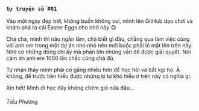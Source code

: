 ### `tự truyện số #01`

Vào một ngày đẹp trời, không buồn không vui, mình lên GitHub dạo chơi và khám phá ra cái Easter Eggs nho nhỏ này :relieved:

Chà chà, mình thì não ngắn lắm, chả biết gì đâu, chẳng qua làm việc cùng với anh em trong một dự án nho nhỏ nên mới buộc phải ló mặt lên trên này. Nhờ có những đồng chí ấy mà phần lớn những vấn đề được giải quyết. Nói cảm ơn anh em 1000 lần chắc cũng chả đủ.

Tự nhận thấy mình phải cố gắng nhiều hơn để học hỏi và bắt kịp họ. À không, để trước tiên hiểu được những kí tự khó hiểu ở trên này có nghĩa gì.

Xin hết! Mình đi học đây không chém gió nữa đâu...
###### Tiểu Phương
